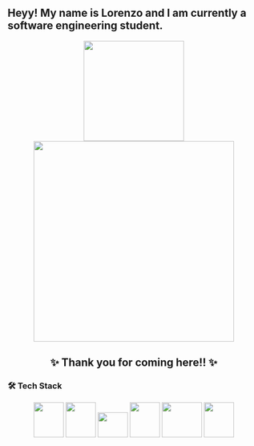 ## Heyy! My name is Lorenzo and I am currently a software engineering student.

<p align="center">
  <a href="https://github.com/LoPedrozo">
    <img height="200" src="https://github-readme-stats.vercel.app/api?username=LoPedrozo&rank_icon=github&theme=dracula&show_icons=true">
  </a>
  <a href="https://github.com/LoPedrozo">
    <img height="400" src="https://github-readme-stats.vercel.app/api/top-langs/?username=LoPedrozo&layout=compact&theme=dracula">
  </a>
</p>



<h2 align="center">✨ Thank you for coming here!! ✨</h2>



### 🛠️ Tech Stack
<p align="center">
  <img height="70" width="60" src="https://cdn.jsdelivr.net/gh/devicons/devicon@latest/icons/html5/html5-plain-wordmark.svg">
  <img height="70" width="60" src="https://cdn.jsdelivr.net/gh/devicons/devicon@latest/icons/css3/css3-plain-wordmark.svg">
  <img height="50" width="60" src="https://cdn.jsdelivr.net/gh/devicons/devicon@latest/icons/javascript/javascript-plain.svg">
  <img height="70" width="60" src="https://cdn.jsdelivr.net/gh/devicons/devicon@latest/icons/python/python-original.svg">
  <img height="70" width="80" src="https://cdn.jsdelivr.net/gh/devicons/devicon@latest/icons/java/java-original-wordmark.svg">
  <img height="70" width="60" src="https://cdn.jsdelivr.net/gh/devicons/devicon@latest/icons/csharp/csharp-original.svg">     
</p>

